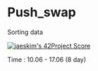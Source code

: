 # Push_swap
Sorting data

[![jaeskim's 42Project Score](https://badge42.herokuapp.com/api/project/gmother/push_swap)](https://github.com/JaeSeoKim/badge42)

Time : 10.06 - 17.06 (8 day)
